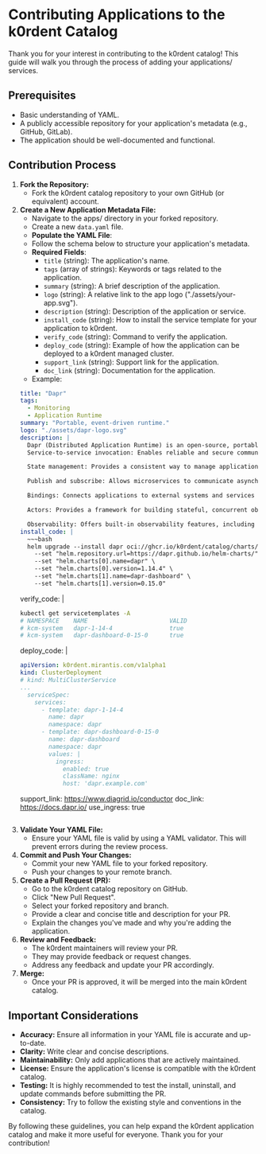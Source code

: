 # Contributing Applications to the k0rdent Catalog
Thank you for your interest in contributing to the k0rdent catalog! This guide will walk you through the process of adding your applications/ services.

## Prerequisites
- Basic understanding of YAML.
- A publicly accessible repository for your application's metadata (e.g., GitHub, GitLab).
- The application should be well-documented and functional.

## Contribution Process
1. **Fork the Repository:**
    - Fork the k0rdent catalog repository to your own GitHub (or equivalent) account.
2. **Create a New Application Metadata File:**
    - Navigate to the apps/ directory in your forked repository.
    - Create a new `data.yaml` file.
    - **Populate the YAML File**:
    - Follow the schema below to structure your application's metadata.
    - **Required Fields**:
        - `title` (string): The application's name.
        - `tags` (array of strings): Keywords or tags related to the application.
        - `summary` (string): A brief description of the application.
        - `logo` (string): A relative link to the app logo ("./assets/your-app.svg").
        - `description` (string): Description of the application or service.
        - `install_code` (string): How to install the service template for your application to k0rdent.
        - `verify_code` (string): Command to verify the application.
        - `deploy_code` (string): Example of how the application can be deployed to a k0rdent managed cluster.
        - `support_link` (string): Support link for the application.
        - `doc_link` (string): Documentation for the application.
    - Example:
    ~~~yaml
    title: "Dapr"
    tags:
      - Monitoring
      - Application Runtime
    summary: "Portable, event-driven runtime."
    logo: "./assets/dapr-logo.svg"
    description: |
      Dapr (Distributed Application Runtime) is an open-source, portable, event-driven runtime that makes it easy for developers to build resilient, microservices applications that run on the cloud and edge. Dapr provides APIs that abstract away the complexities of common challenges when building distributed applications, such as: 
      Service-to-service invocation: Enables reliable and secure communication between microservices. 
    
      State management: Provides a consistent way to manage application state. 
    
      Publish and subscribe: Allows microservices to communicate asynchronously through message brokers. 
    
      Bindings: Connects applications to external systems and services (e.g., databases, message queues, cloud services). 
    
      Actors: Provides a framework for building stateful, concurrent objects. 
    
      Observability: Offers built-in observability features, including tracing, metrics, and logging.
    install_code: |
      ~~~bash
      helm upgrade --install dapr oci://ghcr.io/k0rdent/catalog/charts/kgst -n kcm-system \
        --set "helm.repository.url=https://dapr.github.io/helm-charts/" \
        --set "helm.charts[0].name=dapr" \
        --set "helm.charts[0].version=1.14.4" \
        --set "helm.charts[1].name=dapr-dashboard" \
        --set "helm.charts[1].version=0.15.0"
      ~~~
    verify_code: |
      ~~~bash
      kubectl get servicetemplates -A
      # NAMESPACE    NAME                       VALID
      # kcm-system   dapr-1-14-4                true
      # kcm-system   dapr-dashboard-0-15-0      true
      ~~~
    deploy_code: |
      ~~~yaml
      apiVersion: k0rdent.mirantis.com/v1alpha1
      kind: ClusterDeployment
      # kind: MultiClusterService
      ...
        serviceSpec:
          services:
            - template: dapr-1-14-4
              name: dapr
              namespace: dapr
            - template: dapr-dashboard-0-15-0
              name: dapr-dashboard
              namespace: dapr
              values: |
                ingress:
                  enabled: true
                  className: nginx
                  host: 'dapr.example.com'
      ~~~
    support_link: https://www.diagrid.io/conductor
    doc_link: https://docs.dapr.io/
    use_ingress: true
    ~~~

3. **Validate Your YAML File:**
    - Ensure your YAML file is valid by using a YAML validator. This will prevent errors during the review process.
4. **Commit and Push Your Changes:**
    - Commit your new YAML file to your forked repository.
    - Push your changes to your remote branch.
5. **Create a Pull Request (PR):**
    - Go to the k0rdent catalog repository on GitHub.
    - Click "New Pull Request".
    - Select your forked repository and branch.
    - Provide a clear and concise title and description for your PR.
    - Explain the changes you've made and why you're adding the application.
6. **Review and Feedback:**
    - The k0rdent maintainers will review your PR.
    - They may provide feedback or request changes.
    - Address any feedback and update your PR accordingly.
7. **Merge:**
    - Once your PR is approved, it will be merged into the main k0rdent catalog.

## Important Considerations
- **Accuracy:** Ensure all information in your YAML file is accurate and up-to-date.
- **Clarity:** Write clear and concise descriptions.
- **Maintainability:** Only add applications that are actively maintained.
- **License:** Ensure the application's license is compatible with the k0rdent catalog.
- **Testing:** It is highly recommended to test the install, uninstall, and update commands before submitting the PR.
- **Consistency:** Try to follow the existing style and conventions in the catalog.

By following these guidelines, you can help expand the k0rdent application catalog and make it more useful for everyone. Thank you for your contribution!
